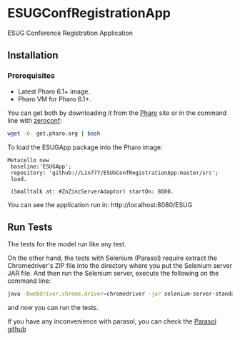 # ESUGConfRegistrationApp
ESUG Conference Registration Application

## Installation 
### Prerequisites
- Latest Pharo 6.1+ image.
- Pharo VM for Pharo 6.1+.

You can get both by downloading it from the [Pharo](http://pharo.org) site or in the command line with [zeroconf](http://get.pharo.org): 

```bash
wget -O- get.pharo.org | bash
```

To load the ESUGApp package into the Pharo image:

```Smalltalk
Metacello new
 baseline:'ESUGApp';
 repository: 'github://Lin777/ESUGConfRegistrationApp:master/src';
 load.
 
 (Smalltalk at: #ZnZincServerAdaptor) startOn: 8080.
```

You can see the application run in: http://localhost:8080/ESUG

## Run Tests

The tests for the model run like any test.

On the other hand, the tests with Selenium (Parasol) require extract the Chromedriver's ZIP file into the directory where you put the Selenium server JAR file. And then run the Selenium server, execute the following on the command line:

```bash
java -Dwebdriver.chrome.driver=chromedriver -jar selenium-server-standalone-3.0.1.jar
```

and now you can run the tests.

If you have any inconvenience with parasol, you can check the [Parasol github](https://github.com/SeasideSt/Parasol)
